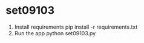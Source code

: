 # set09103

1. Install requirements
pip install -r requirements.txt
2. Run the app
python set09103.py